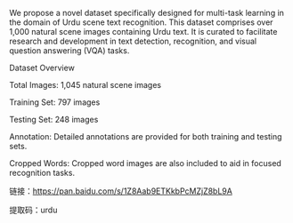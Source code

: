 

We propose a novel dataset specifically designed for multi-task learning in the domain of Urdu scene text recognition. This dataset comprises over 1,000 natural scene images containing Urdu text. It is curated to facilitate research and development in text detection, recognition, and visual question answering (VQA) tasks.

Dataset Overview

Total Images: 1,045 natural scene images

Training Set: 797 images

Testing Set: 248 images

Annotation: Detailed annotations are provided for both training and testing sets.

Cropped Words: Cropped word images are also included to aid in focused recognition tasks.

	
 链接：https://pan.baidu.com/s/1Z8Aab9ETKkbPcMZjZ8bL9A 
 
提取码：urdu 

